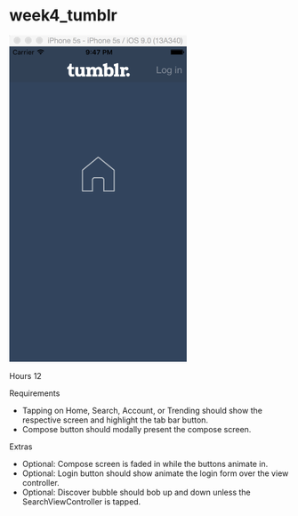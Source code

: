 # week4_tumblr

![screenshot](week4.gif)

Hours
12

Requirements
- Tapping on Home, Search, Account, or Trending should show the respective screen and highlight the tab bar button.
- Compose button should modally present the compose screen.

Extras
- Optional: Compose screen is faded in while the buttons animate in.
- Optional: Login button should show animate the login form over the view controller.
- Optional: Discover bubble should bob up and down unless the SearchViewController is tapped.


